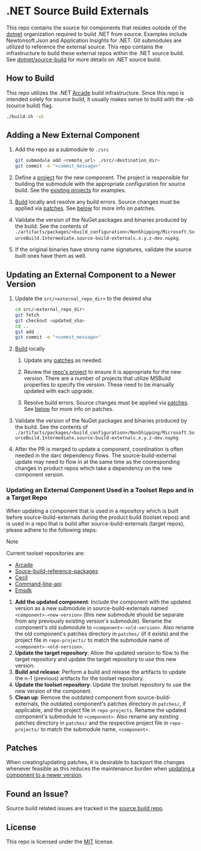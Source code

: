 # .NET Source Build Externals

This repo contains the source for components that resides outside of the [dotnet](https://github.com/dotnet)
organization required to build .NET from source. Examples include Newtonsoft.Json
and Application Insights for .NET. Git submodules are utilized to reference the
external source. This repo contains the infrastructure to build these external
repos within the .NET source build. See
[dotnet/source-build](https://github.com/dotnet/source-build) for more details on
.NET source build.

## How to Build

This repo utilizes the .NET [Arcade](https://github.com/dotnet/arcade) build
infrastructure. Since this repo is intended solely for source build, it usually
 makes sense to build with the -sb (source build) flag.

``` bash
./build.sh -sb
```

## Adding a New External Component

1. Add the repo as a submodule to `./src`

    ```bash
    git submodule add <remote_url> ./src/<destination_dir>
    git commit -m "<commit_message>"
    ```

1. Define a [project](repo-projects) for the new component. The project
is responsible for building the submodule with the appropriate configuration for
source build. See the [existing projects](repo-projects) for examples.

1. [Build](#how-to-build) locally and resolve any build errors. Source changes
must be applied via [patches](patches). See [below](#patches) for more info on patches.

1. Validate the version of the NuGet packages and binaries produced by the build. See the contents of
`./artifacts/packages/<build_configuration>/NonShipping/Microsoft.SourceBuild.Intermediate.source-build-externals.x.y.z-dev.nupkg`.

1. If the original binaries have strong name signatures, validate the source built ones have them as well.

## Updating an External Component to a Newer Version

1. Update the `src/<external_repo_dir>` to the desired sha

    ``` bash
    cd src/<external_repo_dir>
    git fetch
    git checkout <updated_sha>
    cd ..
    git add .
    git commit -m "<commit_message>"
    ```

1. [Build](#how-to-build) locally

    1. Update any [patches](patches) as needed.

    1. Review the [repo's project](repo-projects) to ensure it is appropriate for the new version.
    There are a number of projects that utilize MSBuild properties to specify the version.
    These need to be manually updated with each upgrade.

    1. Resolve build errors. Source changes must be applied via [patches](patches).  See [below](#patches) for more info on patches.

1. Validate the version of the NuGet packages and binaries produced by the build. See the contents of
`./artifacts/packages/<build_configuration>/NonShipping/Microsoft.SourceBuild.Intermediate.source-build-externals.x.y.z-dev.nupkg`

1. After the PR is merged to update a component, coordination is often needed in the darc dependency flows. The source-build-external update
may need to flow in at the same time as the cooresponding changes in product repos which take a dependency on the new component version.

### Updating an External Component Used in a Toolset Repo and in a Target Repo

When updating a component that is used in a repository which is built before source-build-externals during the product build (toolset repos) and is used in a repo that is build after source-build-externals (target repos), please adhere to the following steps:

> [!NOTE]
>
> Current toolset repositories are:
> - [Arcade](https://github.com/dotnet/arcade)
> - [Souce-build-reference-packages](https://github.com/dotnet/source-build-reference-packages/)
> - [Cecil](https://github.com/dotnet/cecil)
> - [Command-line-api](https://github.com/dotnet/command-line-api/)
> - [Emsdk](https://github.com/dotnet/emsdk)

1. **Add the updated component**: Include the component with the updated version as a new submodule in source-build-externals named `<component>-<new-version>` (this new submodule should be separate from any previously existing version's submodule). Rename the component's old submodule to `<component>-<old-version>`. Also rename the old component's patches directory in `patches/` (if it exists) and the project file in `repo-projects/` to match the submodule name of `<component>-<old-version>`.
2. **Update the target repository**: Allow the updated version to flow to the target repository and update the target repository to use this new version.
3. **Build and release**: Perform a build and release the artifacts to update the n-1 (previous) artifacts for the toolset repository.
4. **Update the toolset repository**: Update the toolset repository to use the new version of the component.
5. **Clean up**: Remove the outdated component from source-build-externals, the outdated component's patches directory in `patches/`, if applicable, and the project file in `repo-projects`. Rename the updated component's submodule to `<component>`. Also rename any existing patches directory in `patches/` and the respective project file in `repo-projects/` to match the submodule name, `<component>`.

## Patches

When creating/updating patches, it is desirable to backport the changes whenever feasible as this reduces
the maintenance burden when [updating a component to a newer version](#updating-an-external-component-to-a-newer-version).

## Found an Issue?

Source build related issues are tracked in the [source build repo](https://github.com/dotnet/source-build/).

## License

This repo is licensed under the [MIT](LICENSE.txt) license.

